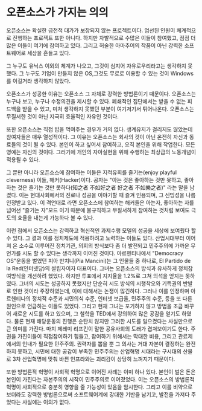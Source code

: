 오픈소스가 가지는 의의
===============
오픈소스는 확실한 금전적 대가가 보장되지 않는 프로젝트이다. 엄선된 인원이 체계적으로 진행하는 프로젝트 또한 아니다. 하지만 자발적으로 수많은 이들이 참여했고, 점점 더 많은 이들이 여기에 참여하고 있다. 그리고 허술한 아마추어의 작품이 아닌 강력한 소프트웨어로 세상을 흔들고 있다.

그 누구도 유닉스 이외의 체계가 나오고, 그것이 심지어 자유로우리라고는 생각하지 못했다. 그 누구도 기업이 만들지 않은 OS,그것도 무료로 이용할 수 있는 것이 Windows를 이길거라 생각하지 않았다.

오픈소스가 성공한 이유는 오픈소스 그 자체로 강력한 방법론이기 때문이다. 오픈소스는 누구나 보고, 누구나 수정의견을 제시할 수 있다. 폐쇄적인 집단에서는 받을 수 없는 피드백을 받을 수 있고, 미처 생각하지 못했던 부분이 여기저기서 튀어나온다. 오픈소스는 무질서한 것이 아닌 지극히 효율적인 자유인 것이다.

또한 오픈소스는 직접 밥을 먹여주는 경우가 거의 없다. 생계유지가 걸리지도 않았는데 참여자들은 매우 열성적이다. 그 이유는 오픈소스는 회사의 것이 아닌 온전히 자신과 동료들의 것이 될 수 있다. 본인이 하고 싶어서 참여하고, 오직 본인을 위해 작업한다. 모든 영예는 자신의 것이다. 그러기에 개인의 자아실현을 위해 수행하는 최상급의 노동개념이 적용될 수 있다.

그 뿐만 아니라 오픈소스에 참여하는 이들은 지적유희를 즐기는(enjoy playful cleverness) 이들, 해커(Hacker)이다. 공자는 "아는 것은 좋아하는 것만 못하고, 좋아하는 것은 즐기는 것만 못하다(知之者 不如好之者 好之者 不如樂之者)" 라는 말을 남겼다. 이는 현대사회에서의 진로나 성공을 이야기할 때 즐겨 인용되며, 그 신빙성을 나름 인정받고 있다. 이 격언대로 라면 오픈소스에 참여하는 해커들은 아는자, 좋아하는 자를 넘어선 "즐기는 자"모드 이기 때문에 불규칙하고 무질서하게 참여하는 것처럼 보여도 극도의 효율을 내는게 가능하다 볼 수 있다.

이런 점에서 오픈소스는 강력하고 혁신적인 과제수행 모델의 성공을 세상에 보여줬다 할 수 있다. 그 결과 이를 정치제도에 적용하려고 노력하는 이들도 있다. 산업시대부터 이어져 온 소수로 이루어진 정치기관, 의회의 방식보다 좀 더 발전되고 민주주의에 가까운 무언가를 시도 할 수 있다는 생각까지 이어진 것이다. 아르헨티나에서 "Democracy OS"운동을 벌였던 피아 만치니(Pia Mancini)는 그 인물들 중 하나로, El Partido de la Red(인터넷당)의 설립자이자 대표이다. 그녀는 오픈소스의 방식과 유사하게 정치참여방식을 개선하려 했었다. 하지만 투표에서 지지율을 1.2%로 그쳐 의석을 얻지는 못하였다. 그녀의 시도는 성공하지 못했지만 단순히 시도 방식의 시행착오와 기득권의 반발로 인한 것이라 주장하였는데, 이에 대해서는 논쟁이 많긴하다. 그러나 이를 인정하며 아르헨티나의 정치적 수준과 시민의식 수준, 인터넷 보급율, 민주주의 수준, 등을 또 다른 원인으로 언급하는 이들도 있었다. 그리고 현재 그녀는 포기하지 않고 방법을 조금 바꾸어 새로운 시도를 하고 있으며, 그 철학을 TED에서 강의하여 많은 공감을 얻기도 하였다. 물론 현재 해당운동의 진행은 순탄치 않지만 그러한 시도를 일으켰다는 사실만으로 큰 의미를 가진다. 마치 제레미 리프킨이 말한 공유사회의 도래가 겹쳐보이기도 한다. 주권을 가진이들이 직접참여하기 힘들고, 참여하기 위해서는 막대한 비용, 그리고 관료제에서의 인내가 필요한 민주주의. 권력자를 뽑을 뿐 그 의사는 거대 자본이 결정하는 완전하지 못하고, 시민에 대한 공감이 부족한 민주주의는 산업혁명 시대라는 구시대의 산물로 3차 산업혁명에 맞춰 바뀐 인프라와는 괴리감이 상당히 느껴지기 때문이다.

또한 방법론적 혁명이 사회적 혁명으로 이어진 사례는 이미 하나 있다. 본인이 벌은 돈은 본인이 가진다는 자본주의의 시작이 민주주의로 이어졌었다. 이는 오픈소스의 방법론적 혁명이 사회적으로 충분히 영향을 줄 가능성이 있음을 암시한다. 그리고 이를 비약으로 보더라도 강력한 방법론으로써 소프트웨어계에 강대한 기반을 남기고, 발전을 가져다 주었다는 사실에는 이의가 없다.
